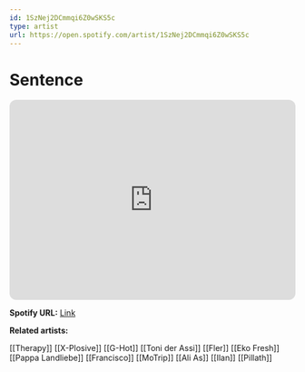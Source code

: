 ```yaml
---
id: 1SzNej2DCmmqi6Z0wSKS5c
type: artist
url: https://open.spotify.com/artist/1SzNej2DCmmqi6Z0wSKS5c
---
```

# Sentence

<iframe style="border-radius:12px" src="https://open.spotify.com/embed/artist/1SzNej2DCmmqi6Z0wSKS5c" width="100%" height="352" frameBorder="0" allowfullscreen="" allow="autoplay; clipboard-write; encrypted-media; fullscreen; picture-in-picture" loading="lazy"></iframe>

**Spotify URL:** [Link](https://open.spotify.com/artist/1SzNej2DCmmqi6Z0wSKS5c)

**Related artists:**

[[Therapy]]
[[X-Plosive]]
[[G-Hot]]
[[Toni der Assi]]
[[Fler]]
[[Eko Fresh]]
[[Pappa Landliebe]]
[[Francisco]]
[[MoTrip]]
[[Ali As]]
[[Ilan]]
[[Pillath]]
